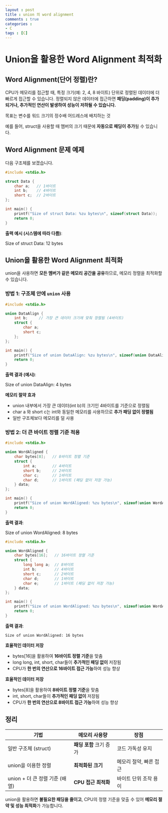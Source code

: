 ```yaml
---
layout : post
title : union 의 word alignment
comments : true
categories : 
- C
tags : [C]
---
```


# Union을 활용한 Word Alignment 최적화

## Word Alignment(단어 정렬)란?

CPU가 메모리를 접근할 때, 특정 크기(예: 2, 4, 8 바이트) 단위로 정렬된 데이터에 더 빠르게 접근할 수 있습니다. 정렬되지 않은 데이터에 접근하면 **패딩(padding)이 추가되거나, 추가적인 연산이 발생하여 성능이 저하될 수 있습니다.**

목표는 변수를 워드 크기의 정수배 어드레스에 배치하는 것

예를 들어, struct을 사용할 때 멤버의 크기 때문에 **자동으로 패딩이 추가**될 수 있습니다.



## Word Alignment 문제 예제

다음 구조체를 보겠습니다.

```c
#include <stdio.h>

struct Data {
    char a;   // 1바이트
    int b;    // 4바이트
    short c;  // 2바이트
};

int main() {
    printf("Size of struct Data: %zu bytes\n", sizeof(struct Data));
    return 0;
}
```

**출력 예시 (시스템에 따라 다름)**:

Size of struct Data: 12 bytes



## Union을 활용한 Word Alignment 최적화

union을 사용하면 **모든 멤버가 같은 메모리 공간을 공유**하므로, 메모리 정렬을 최적화할 수 있습니다.

### 방법 1: 구조체 안에 `union` 사용

```c
#include <stdio.h>

union DataAlign {
    int b;     // 가장 큰 데이터 크기에 맞춰 정렬됨 (4바이트)
    struct {
        char a;
        short c;
    };
};

int main() {
    printf("Size of union DataAlign: %zu bytes\n", sizeof(union DataAlign));
    return 0;
}
```

**출력 결과 (예시)**:

Size of union DataAlign: 4 bytes


**메모리 절약 효과**  
- union 내부에서 가장 큰 데이터(int b)의 크기인 4바이트를 기준으로 정렬됨
- char a 와 short c는 int와 동일한 메모리를 사용하므로 **추가 패딩 없이 정렬됨**
- 일반 구조체보다 메모리를 덜 사용



### 방법 2: 더 큰 바이트 정렬 기준 적용

```c
#include <stdio.h>

union WordAligned {
    char bytes[8];   // 8바이트 정렬 기준
    struct {
        int a;       // 4바이트
        short b;     // 2바이트
        char c;      // 1바이트
        char d;      // 1바이트 (패딩 없이 저장 가능)
    } data;
};

int main() {
    printf("Size of union WordAligned: %zu bytes\n", sizeof(union WordAligned));
    return 0;
}
```

**출력 결과**:

Size of union WordAligned: 8 bytes




```c
#include <stdio.h>

union WordAligned {
    char bytes[16];   // 16바이트 정렬 기준
    struct {
        long long a;  // 8바이트
        int b;        // 4바이트
        short c;      // 2바이트
        char d;       // 1바이트
        char e;       // 1바이트 (패딩 없이 저장 가능)
    } data;
};

int main() {
    printf("Size of union WordAligned: %zu bytes\n", sizeof(union WordAligned));
    return 0;
}
```

**출력 결과**:
```
Size of union WordAligned: 16 bytes
```

**효율적인 데이터 저장**  
- bytes[16]을 활용하여 **16바이트 정렬 기준**을 맞춤
- long long, int, short, char들이 **추가적인 패딩 없이** 저장됨
- CPU가 **한 번의 연산으로 16바이트 접근 가능**하여 성능 향상

**효율적인 데이터 저장**  
- bytes[8]을 활용하여 **8바이트 정렬 기준**을 맞춤
- int, short, char들이 **추가적인 패딩 없이** 저장됨
- CPU가 **한 번의 연산으로 8바이트 접근 가능**하여 성능 향상



## 정리

| 기법 | 메모리 사용량 | 장점 |
|------|--------------|------|
| 일반 구조체 (struct) | **패딩 포함** 크기 증가 | 코드 가독성 유지 |
| union을 이용한 정렬 | **최적화된 크기** | 메모리 절약, 빠른 접근 |
| union + 더 큰 정렬 기준 (배열) | **CPU 접근 최적화** | 바이트 단위 조작 용이 |

union을 활용하면 **불필요한 패딩을 줄이고**, CPU의 정렬 기준을 맞출 수 있어 **메모리 절약 및 성능 최적화**가 가능합니다.
